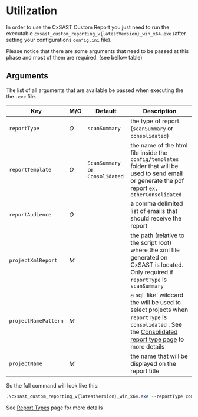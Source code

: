 # Utilization

In order to use the CxSAST Custom Report you just need to run the executable `cxsast_custom_reporting_v{latestVersion}_win_x64.exe` (after setting your configurations `config.ini` file).

Please notice that there are some arguments that need to be passed at this phase and most of them are required. (see bellow table)

## Arguments

The list of all arguments that are available be passed when executing the the `.exe` file.

| Key                  | M/O | Default                         | Description                                                                                                                                                                             |
| -------------------- | --- | ------------------------------- | --------------------------------------------------------------------------------------------------------------------------------------------------------------------------------------- |
| `reportType`         | _O_ | `scanSummary`                   | the type of report (`scanSummary` or `consolidated`)                                                                                                                                    |
| `reportTemplate`     | _O_ | `ScanSummary` or `Consolidated` | the name of the html file inside the `config/templates` folder that will be used to send email or generate the pdf report `ex. otherConsolidated`                                       |
| `reportAudience`     | _O_ |                                 | a comma delimited list of emails that should receive the report                                                                                                                         |
| `projectXmlReport`   | _M_ |                                 | the path (relative to the script root) where the xml file generated on CxSAST is located. Only required if `reportType` is `scanSummary`                                                |
| `projectNamePattern` | _M_ |                                 | a sql 'like' wildcard the will be used to select projects when `reportType` is `consolidated` . See the [Consolidated report type page](./REPORT_TYPES_CONSOLIDATED.md) to more details |
| `projectName`        | _M_ |                                 | the name that will be displayed on the report title                                                                                                                                     |

So the full command will look like this:

```powershell
.\cxsast_custom_reporting_v{latestVersion}_win_x64.exe --reportType consolidated --projectName "Consolidated Test" --projectNamePattern ReportTesting% --reportAudience "user01@test.com,user02@test.com"
```

See [Report Types](./REPORT_TYPES) page for more details
